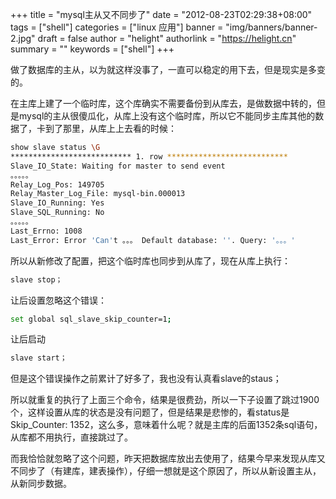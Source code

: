 +++
title = "mysql主从又不同步了"
date = "2012-08-23T02:29:38+08:00"
tags = ["shell"]
categories = ["linux 应用"]
banner = "img/banners/banner-2.jpg"
draft = false
author = "helight"
authorlink = "https://helight.cn"
summary = ""
keywords = ["shell"]
+++

做了数据库的主从，以为就这样没事了，一直可以稳定的用下去，但是现实是多变的。

在主库上建了一个临时库，这个库确实不需要备份到从库去，是做数据中转的，但是mysql的主从很傻瓜化，从库上没有这个临时库，所以它不能同步主库其他的数据了，卡到了那里，从库上上去看的时候：
```sh
show slave status \G 
*************************** 1. row ***************************
Slave_IO_State: Waiting for master to send event
。。。。。
Relay_Log_Pos: 149705
Relay_Master_Log_File: mysql-bin.000013
Slave_IO_Running: Yes
Slave_SQL_Running: No
。。。。。
Last_Errno: 1008
Last_Error: Error 'Can't 。。。 Default database: ''. Query: '。。。'
```
所以从新修改了配置，把这个临时库也同步到从库了，现在从库上执行：
```sh
slave stop；
```
让后设置忽略这个错误：
```sh
set global sql_slave_skip_counter=1;
```
让后启动
```sh
slave start；
```
但是这个错误操作之前累计了好多了，我也没有认真看slave的staus；

所以就重复的执行了上面三个命令，结果是很费劲，所以一下子设置了跳过1900个，这样设置从库的状态是没有问题了，但是结果是悲惨的，看status是Skip_Counter: 1352，这么多，意味着什么呢？就是主库的后面1352条sql语句，从库都不用执行，直接跳过了。

而我恰恰就忽略了这个问题，昨天把数据库放出去使用了，结果今早来发现从库又不同步了（有建库，建表操作），仔细一想就是这个原因了，所以从新设置主从，从新同步数据。